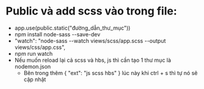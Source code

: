 # Public và add scss vào trong file:
 - app.use(public.static("đường_dẫn_thư_mục"))
 - npm install node-sass --save-dev
 - "watch": "node-sass --watch views/scss/app.scss --output views/css/app.css",
 - npm run watch
 - Nếu muốn reload lại cả scss và hbs, js thì cần tạo 1 thư mục là nodemon.json
    + Bên trong thêm { "ext": "js scss hbs" } lúc này khi ctrl + s thì tự nó sẽ cập nhật